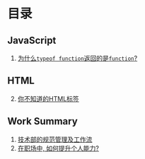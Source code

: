 # 目录

## JavaScript

1. [为什么`typeof function`返回的是`function`?](https://github.com/super-fool/blog/issues/49)

## HTML
2. [你不知道的HTML标签](https://github.com/super-fool/blog/issues/54)

## Work Summary

1. [技术部的规范管理及工作流](https://github.com/super-fool/blog/issues/50) 
2. [在职场中, 如何提升个人能力?](https://github.com/super-fool/blog/issues/53) 



